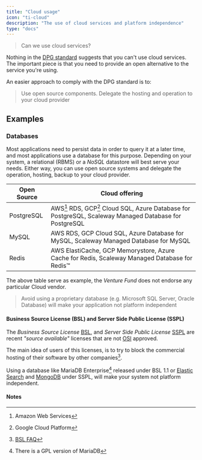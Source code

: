 ```yaml
---
title: "Cloud usage"
icon: "ti-cloud"
description: "The use of cloud services and platform independence"
type: "docs"
---
```


> Can we use cloud services?

Nothing in the [DPG standard](https://digitalpublicgoods.net/standard/) suggests that you can't use
cloud services. The important piece is that you need to provide an open alternative to the service
you're using.

An easier approach to comply with the DPG standard is to:

> Use open source components. Delegate the hosting and operation to your cloud provider

## Examples

### Databases

Most applications need to persist data in order to query it at a later time, and most applications
use a database for this purpose. Depending on your system, a relational (RBMS) or a _NoSQL_
datastore will best serve your needs. Either way, you can use open source systems and delegate the
operation, hosting, backup to your cloud provider.


| Open Source | Cloud offering                                                                                                 |
|-------------|----------------------------------------------------------------------------------------------------------------|
| PostgreSQL  | AWS[^aws] RDS, GCP[^gcp] Cloud SQL, Azure Database for PostgreSQL, Scaleway Managed Database for PostgreSQL                |
| MySQL       | AWS RDS, GCP Cloud SQL, Azure Database for MySQL, Scaleway Managed Database for MySQL                          |
| Redis       | AWS ElastiCache, GCP Memorystore, Azure Cache for Redis, Scaleway Managed Database for Redis™                  |

The above table serve as example, the _Venture Fund_ does not endorse any particular Cloud vendor.

> Avoid using a proprietary database (e.g. Microsoft SQL Server, Oracle Database) will make your
> application not platform independent

#### Business Source License (BSL) and Server Side Public License (SSPL)

The _Business Source License_ [BSL](https://mariadb.com/bsl11/), and _Server Side Public License_
[SSPL](https://en.wikipedia.org/wiki/Server_Side_Public_License) are recent _"source available"_
licenses that are not [OSI](https://opensource.org/osd) approved.

The main idea of users of this licenses, is to try to block the commercial hosting of their software
by other companies[^bsl].

Using a database like MariaDB Enterprise[^mariadb] released under BSL 1.1 or [Elastic
Search](https://www.elastic.co/pricing/faq/licensing) and
[MongoDB](https://www.mongodb.com/community/licensing) under SSPL, will make your system not
platform independent.


#### Notes

[^aws]: Amazon Web Services
[^gcp]: Google Cloud Platform
[^bsl]: [BSL FAQ](https://mariadb.com/bsl-faq-mariadb/)
[^mariadb]: There is a GPL version of MariaDB
